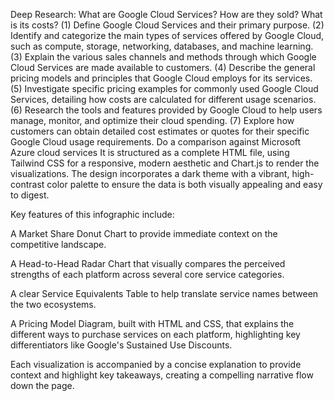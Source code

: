 Deep Research: What are Google Cloud Services? How are they sold? What is its costs?
(1) Define Google Cloud Services and their primary purpose.
(2) Identify and categorize the main types of services offered by Google Cloud, such as compute, storage, networking, databases, and machine learning.
(3) Explain the various sales channels and methods through which Google Cloud Services are made available to customers.
(4) Describe the general pricing models and principles that Google Cloud employs for its services.
(5) Investigate specific pricing examples for commonly used Google Cloud Services, detailing how costs are calculated for different usage scenarios.
(6) Research the tools and features provided by Google Cloud to help users manage, monitor, and optimize their cloud spending.
(7) Explore how customers can obtain detailed cost estimates or quotes for their specific Google Cloud usage requirements.
Do a comparison against Microsoft Azure cloud services
It is structured as a complete HTML file, using Tailwind CSS for a responsive, modern aesthetic and Chart.js to render the visualizations. The design incorporates a dark theme with a vibrant, high-contrast color palette to ensure the data is both visually appealing and easy to digest.

Key features of this infographic include:

A Market Share Donut Chart to provide immediate context on the competitive landscape.

A Head-to-Head Radar Chart that visually compares the perceived strengths of each platform across several core service categories.

A clear Service Equivalents Table to help translate service names between the two ecosystems.

A Pricing Model Diagram, built with HTML and CSS, that explains the different ways to purchase services on each platform, highlighting key differentiators like Google's Sustained Use Discounts.

Each visualization is accompanied by a concise explanation to provide context and highlight key takeaways, creating a compelling narrative flow down the page.
